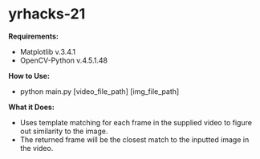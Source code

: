 # yrhacks-21

**Requirements:**
  - Matplotlib v.3.4.1
  - OpenCV-Python v.4.5.1.48


**How to Use:**
  - python main.py [video_file_path] [img_file_path]


**What it Does:**
  - Uses template matching for each frame in the supplied video to figure out similarity to the image.
  - The returned frame will be the closest match to the inputted image in the video.

